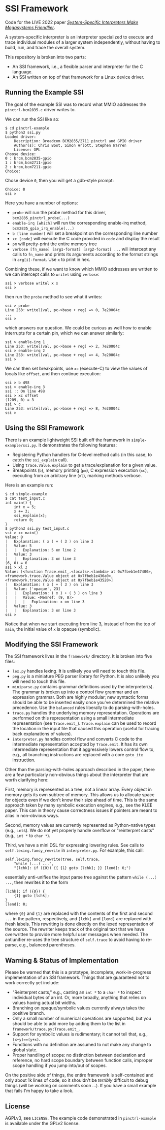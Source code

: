 # SSI Framework
Code for the LIVE 2022 paper [_System-Specific Interpreters Make Megasystems
Friendlier_](https://arxiv.org/abs/2210.09460).

A system-specific interpreter is an interpreter specialized to execute and
trace individual modules of a larger system independently, without having to
build, run, and trace the overall system.

This repository is broken into two parts:
- An SSI framework, i.e., a flexible parser and interpreter for the C language.
- An SSI written on top of that framework for a Linux device driver.

## Running the Example SSI
The goal of the example SSI was to record what MMIO addresses the
`pinctrl-bcm2835.c` driver writes to.

We can run the SSI like so:
```
$ cd pinctrl-example
$ python3 ssi.py
Loaded driver:
    Description: Broadcom BCM2835/2711 pinctrl and GPIO driver
    Author(s): Chris Boot, Simon Arlott, Stephen Warren
    License: GPL
Choose device:
0 : brcm,bcm2835-gpio
1 : brcm,bcm2711-gpio
2 : brcm,bcm7211-gpio
Choice: 
```
Chose device `0`, then you will get a gdb-style prompt:
```
Choice: 0
ssi >
```
Here you have a number of options:
- `probe` will run the probe method for this driver, `bcm2835_pinctrl_probe(...)`
- `enable-irq [which]` will run the corresponding enable-irq method,
  `bcm2835_gpio_irq_enable(...)`
- `b [line number]` will set a breakpoint on the corresponding line number
- `xc [code]` will execute the C code provided in `code` and display the result
- `pm` will pretty-print the entire memory tree
- `verbose [fn_name] [arg1-format] [arg2-format] ...` will intercept any calls
  to `fn_name` and prints its arguments according to the format strings in
  `arg[i]-format`. Use `x` to print in hex.

Combining these, if we want to know which MMIO addresses are written to we can
intercept calls to `writel` using `verbose`:
```
ssi > verbose writel x x
ssi >
```
then run the `probe` method to see what it writes:
```
ssi > probe
Line 253: writel(val, pc->base + reg) => 0, 7e20004c
...
ssi >
```
which answers our question. We could be curious as well how to enable
interrupts for a certain pin, which we can answer similarly:
```
ssi > enable-irq 1
Line 253: writel(val, pc->base + reg) => 2, 7e20004c
ssi > enable-irq 2
Line 253: writel(val, pc->base + reg) => 4, 7e20004c
ssi >
```

We can then set breakpoints, use `xc` (execute-C) to view the values of locals
like `offset`, and then `c`ontinue execution:
```
ssi > b 498
ssi > enable-irq 3
ssi :: On line 498
ssi > xc offset
(1209, 0) = 3
ssi > c
Line 253: writel(val, pc->base + reg) => 8, 7e20004c
ssi >
```

## Using the SSI Framework
There is an example lightweight SSI built off the framework in
`simple-example/ssi.py`. It demonstrates the following features:
- Registering Python handlers for C-level method calls (in this case, to catch
  the `ssi_explain` call).
- Using `trace.Value.explain` to get a trace/explanation for a given value.
- Breakpoints (`b`), memory printing (`pm`), C expression execution (`xc`),
  executing from an arbitrary line (`xl`), marking methods verbose.

Here is an example run:
```
$ cd simple-example
$ cat test_input.c
int main() {
    int x = 5;
    x += 3;
    ssi_explain(x);
    return 0;
}
$ python3 ssi.py test_input.c
ssi > xc main()
Value: 8
|   Explanation: ( x ) + ( 3 ) on line 3
|   Value: 5
|   |   Explanation: 5 on line 2
|   Value: 3
|   |   Explanation: 3 on line 3
(6, 0) = 0
ssi > xl 3
Value: [<function Trace.emit_.<locals>.<lambda> at 0x7fbeb1e47400>, <framework.trace.Value object at 0x7fbeb1e436a0>, <framework.trace.Value object at 0x7fbeb1e43520>]
|   Explanation: ( x ) + ( 3 ) on line 3
|   Value: ['opaque', 23]
|   |   Explanation: ( x ) + ( 3 ) on line 3
|   |   Value: <Memref: (9, 0)>
|   |   |   Explanation: x on line 3
|   Value: 3
|   |   Explanation: 3 on line 3
ssi >
```
Notice that when we start executing from line 3, instead of from the top of
`main`, the initial value of `x` is opaque (symbolic).

## Modifying the SSI Framework
The SSI framework lives in the `framework/` directory. It is broken into five
files:

- `lex.py` handles lexing. It is unlikely you will need to touch this file.
- `peg.py` is a miniature PEG parser library for Python. It is also unlikely
  you will need to touch this file.
- `miniparse.py` contains grammar definitions used by the interpreter(s). The
  grammar is broken up into a control flow grammar and an expression grammar.
  Both are highly modular; new syntactic forms should be able to be inserted
  easily once you've determined the relative precedence. Use the `balanced`
  rules liberally to do parsing-with-holes.
- `trace.py` handles the underlying memory representation. Operations are
  performed on this representation using a small intermediate representation
  (see `Trace.emit_`). `Trace.explain` can be used to record the location in
  the input file that caused this operation (useful for tracing back
  explanations of values).
- `interpreter.py` handles control flow and converts C code to the intermediate
  representation accepted by `Trace.emit`. It has its own intermediate
  representation that it aggressively lowers control flow to, e.g., all
  branching instructions are replaced with a core `goto_ite` instruction.

Other than the parsing-with-holes approach described in the paper, there are a
few particularly non-obvious things about the interpreter that are worth
clarifying here:

First, memory is represented as a tree, not a linear array. Every object in
memory gets its own subtree of memory. This allows us to allocate space for
objects even if we don't know their size ahead of time. This is the same
approach taken by many symbolic execution engines, e.g., see the KLEE paper.
This can in theory cause correctness issues if pointers are meant to alias in
non-obvious ways.

Second, memory values are currently represented as Python-native types (e.g.,
`int`s). We do not yet properly handle overflow or "reinterpret casts" (e.g.,
`int *` to `char *`).

Third, we have a mini DSL for expressing lowering rules. See calls to
`self.lexing.fancy_rewrite` in `interpreter.py`. For example, this call:
```
self.lexing.fancy_rewrite(tree, self.trace,
    "while (...) ...",
    "[lchk]: if ({0}) {{ {1} goto [lchk]; }} [lend]: 0;")
```
essentially anti-unifies the input parse tree against the pattern
`while (...) ...`, then rewrites it to the form
```
[lchk]: if ({0}) {
    {1} goto [lchk];
}
[lend]: 0;
```
where `{0}` and `{1}` are replaced with the contents of the first and second
`...` in the pattern, respectively, and `[lchk]` and `[lend]` are replaced with
fresh labels. This rewriting is done directly on the lexed representation of
the source. The rewriter keeps track of the original text that we have
overwritten to provide more helpful user messages when needed. The antiunifier
re-uses the tree structure of `self.trace` to avoid having to re-parse, e.g.,
balanced parentheses.

## Warning & Status of Implementation
Please be warned that this is a prototype, incomplete, work-in-progress
implementation of an SSI framework. Things that are guaranteed not to work
correctly yet include:
- "Reinterpret casts," e.g., casting an `int *` to a `char *` to inspect
  individual bytes of an int. Or, more broadly, anything that relies on values
  having actual bit widths.
- Branching on opaque/symbolic values currently always takes the positive
  branch.
- Only a small number of numerical operations are supported, but you should be
  able to add more by adding them to the list in
  `framework/trace.py:Trace.emit_`.
- Support for symbolic values is rudimentary; it cannot tell that, e.g.,
  `(x+y)==(y+x)`.
- Functions with no definition are assumed to not make any change to global
  state.
- Proper handling of scope: no distinction between declaration and reference,
  no hard scope boundary between function calls, improper scope handling if you
  jump into/out of scopes.

On the positive side of things, the entire framework is self-contained and only
about 1k lines of code, so it shouldn't be _terribly_ difficult to debug things
(will be working on comments soon ...). If you have a small example that fails
I'm happy to take a look.

## License
AGPLv3, see `LICENSE`. The example code demonstrated in `pinctrl-example` is
available under the GPLv2 license.
